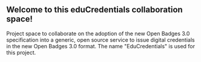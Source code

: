 ## Welcome to this eduCredentials collaboration space!

Project space to collaborate on the adoption of the new Open Badges 3.0 specification into a generic, open source service to issue digital credentials in the new Open Badges 3.0 format. The name "EduCredentials" is used for this project.
